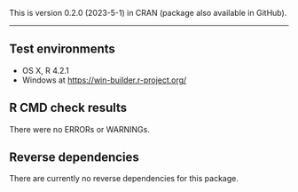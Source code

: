 This is version 0.2.0 (2023-5-1) in CRAN (package also available in GitHub).

---

## Test environments
* OS X, R 4.2.1
* Windows at https://win-builder.r-project.org/

## R CMD check results

There were no ERRORs or WARNINGs.

## Reverse dependencies

There are currently no reverse dependencies for this package.

